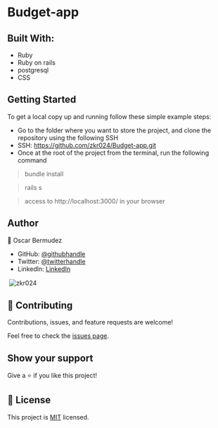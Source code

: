 # Budget-app

## Built With:

- Ruby
- Ruby on rails
- postgresql
- CSS

## Getting Started

To get a local copy up and running follow these simple example steps:

- Go to the folder where you want to store the project, and clone the repository using the following SSH
- SSH: https://github.com/zkr024/Budget-app.git
- Once at the root of the project from the terminal, run the following command
 > bundle install
 
 > rails s
 
 > access to http://localhost:3000/ in your browser


## Author

👤 Oscar Bermudez

- GitHub: [@githubhandle](https://github.com/zkr024)
- Twitter: [@twitterhandle](https://twitter.com/zkr024)
- LinkedIn: [LinkedIn](www.linkedin.com/in/oscar-bermudez-07908222a)

<p>&nbsp;<img align="center" src="https://github-readme-stats.vercel.app/api?username=zkr024&show_icons=true&locale=en&theme=dark" alt="zkr024" /></p>

## 🤝 Contributing

Contributions, issues, and feature requests are welcome!

Feel free to check the [issues page](../../issues/).

## Show your support

Give a ⭐️ if you like this project!

## 📝 License

This project is [MIT](./MIT.md) licensed.